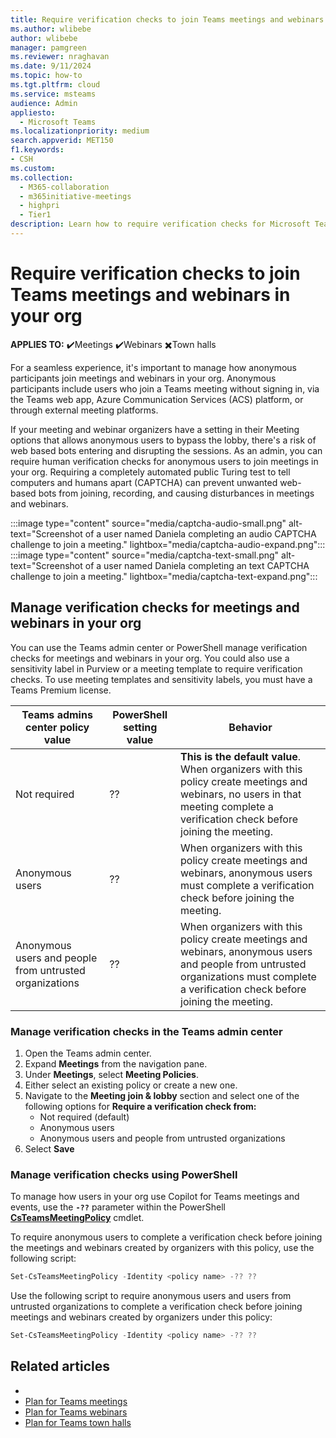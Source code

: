 ```yaml
---
title: Require verification checks to join Teams meetings and webinars in your org
ms.author: wlibebe
author: wlibebe
manager: pamgreen
ms.reviewer: nraghavan
ms.date: 9/11/2024
ms.topic: how-to
ms.tgt.pltfrm: cloud
ms.service: msteams
audience: Admin
appliesto: 
  - Microsoft Teams
ms.localizationpriority: medium
search.appverid: MET150
f1.keywords:
- CSH
ms.custom: 
ms.collection: 
  - M365-collaboration
  - m365initiative-meetings
  - highpri
  - Tier1
description: Learn how to require verification checks for Microsoft Teams meetings and webinars in your org to prevent bots from joining.
---
```


# Require verification checks to join Teams meetings and webinars in your org

**APPLIES TO:** ✔️Meetings ✔️Webinars ✖️Town halls

For a seamless experience, it's important to manage how anonymous participants join meetings and webinars in your org. Anonymous participants include users who join a Teams meeting without signing in, via the Teams web app, Azure Communication Services (ACS) platform, or through external meeting platforms.

If your meeting and webinar organizers have a setting in their Meeting options that allows anonymous users to bypass the lobby, there's a risk of web based bots entering and disrupting the sessions. As an admin, you can require human verification checks for anonymous users to join meetings in your org. Requiring a completely automated public Turing test to tell computers and humans apart (CAPTCHA) can prevent unwanted web-based bots from joining, recording, and causing disturbances in meetings and webinars.

:::image type="content" source="media/captcha-audio-small.png" alt-text="Screenshot of a user named Daniela completing an audio CAPTCHA challenge to join a meeting." lightbox="media/captcha-audio-expand.png":::
:::image type="content" source="media/captcha-text-small.png" alt-text="Screenshot of a user named Daniela completing an text CAPTCHA challenge to join a meeting." lightbox="media/captcha-text-expand.png":::

## Manage verification checks for meetings and webinars in your org

You can use the Teams admin center or PowerShell manage verification checks for meetings and webinars in your org. You could also use a sensitivity label  in Purview or a meeting template to require verification checks. To use meeting templates and sensitivity labels, you must have a Teams Premium license.

|Teams admins center policy value |PowerShell setting value | Behavior|
|---------|---------|---------------|
|Not required|??| **This is the default value**. When organizers with this policy create meetings and webinars, no users in that meeting complete a verification check before joining the meeting.|
|Anonymous users|??| When organizers with this policy create meetings and webinars, anonymous users must complete a verification check before joining the meeting.|
|Anonymous users and people from untrusted organizations|??| When organizers with this policy create meetings and webinars, anonymous users and people from untrusted organizations must complete a verification check before joining the meeting.  |

### Manage verification checks in the Teams admin center

1. Open the Teams admin center.
2. Expand **Meetings** from the navigation pane.
3. Under **Meetings**, select **Meeting Policies**.
4. Either select an existing policy or create a new one.
5. Navigate to the **Meeting join & lobby** section and select one of the following options for **Require a verification check from:**
   - Not required (default)
   - Anonymous users
   - Anonymous users and people from untrusted organizations
6. Select **Save**

### Manage verification checks using PowerShell

To  manage how users in your org use Copilot for Teams meetings and events, use the **`-??`** parameter within the PowerShell [**CsTeamsMeetingPolicy**](/powershell/module/teams/set-csteamsmeetingpolicy) cmdlet.

To require anonymous users to complete a verification check before joining the meetings and webinars created by organizers with this policy, use the following script:

```PowerShell
Set-CsTeamsMeetingPolicy -Identity <policy name> -?? ??
```

Use the following script to require anonymous users and users from untrusted organizations to complete a verification check before joining meetings and webinars created by organizers under this policy:

```PowerShell
Set-CsTeamsMeetingPolicy -Identity <policy name> -?? ??
```

## Related articles

- 
- [Plan for Teams meetings](plan-meetings.md)
- [Plan for Teams webinars](plan-webinars.md)
- [Plan for Teams town halls](plan-town-halls.md)

